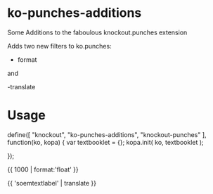 # ko-punches-additions
Some Additions to the faboulous knockout.punches extension

Adds two new filters to ko.punches:

- format

and 

-translate

# Usage
define([
    "knockout",
    "ko-punches-additions",
    "knockout-punches"
], function(ko, kopa) {
	var textbooklet = {};
	kopa.init( ko, textbooklet );

});

<span>{{ 1000 | format:'float' }}</span>

<span>{{ 'soemtextlabel' | translate }}</span>
